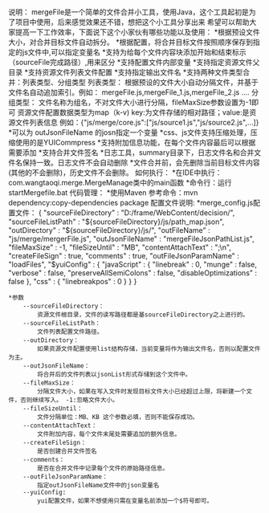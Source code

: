 <preg>
说明：
	mergeFile是一个简单的文件合并小工具，使用Java，这个工具起初是为了项目中使用，后来感觉效果还不错，想把这个小工具分享出来
	希望可以帮助大家提高一下工作效率，下面说下这个小家伙有哪些功能以及使用：
		*根据预设文件大小，对合并目标文件自动拆分。
		*根据配置，将合并目标文件按照顺序保存到指定的js文件中,可以指定变量名
		*支持为给每个文件内容块添加开始和结束标示（sourceFile完成路径）,用来区分
		*支持配置文件内部变量
		*支持指定资源文件父目录
		*支持资源文件列表文件配置
		*支持指定输出文件名
		*支持两种文件类型合并：列表类型、分组类型
			列表类型：
				根据预设的文件大小自动分隔文件，并基于文件名自动追加索引。例如： mergeFile.js,mergeFile_1.js,mergeFile_2.js ....
			分组类型：
				文件名称为组名，不对文件大小进行分隔，fileMaxSize参数设置为-1即可
			  资源文件配置数据类型为map（k-v) key:为文件存储的相对路径；value:是资源文件列表信息
			  例如：{"js/merge/core.js":["js/source1.js","js/source2.js",...]}
		*可以为 outJsonFileName 的josn指定一个变量
		*css、js文件支持压缩处理，压缩使用的是YUICommpress
		*支持附加信息功能，在每个文件内容最后可以根据需要添加
		*支持合并文件签名
		*日志工具，summary目录下，日志文件名和合并文件名保持一致。日志文件不会自动删除
		*文件合并前，会先删除当前目标文件内容(其他的不会删除)，历史文件不会删除。		
	如何执行：
		*在IDE中执行：com.wangtaoqi.merge.MergeManage类中的main函数
		*命令行：运行startMergefile.bat
	代码管理：
		*使用Maven 参考命令：mvn dependency:copy-dependencies  package
	配置文件说明:
		*merge_config.js配置文件：
		{
			"sourceFileDirectory" : "D:/frame/WebContent/decision/", 
			"sourceFileListPath" : "${sourceFileDirectory}/js/path_map.json",
			"outDirectory" : "${sourceFileDirectory}/js/",
			"outFileName" : "js/merge/mergerFile.js",
			"outJsonFileName" : "mergeFileJsonPathList.js",
			"fileMaxSize" : -1,
			"fileSizeUntil" : "MB",
			"contentAttachText" : ";\n",
			"createFileSign" : true,
			"comments" : true,	
			"outFileJsonParamName" : "loadFiles",
			"$yuiConfig" : {
				"javaScript" : {
					"linebreak" : 0,
					"munge" : false,
					"verbose" : false,
					"preserveAllSemiColons" : false,
					"disableOptimizations" : false
				},
				"css" : {
					"linebreakpos" : 0
				}
			}
		}

	*参数
		--sourceFileDirectory：
			资源文件根目录，文件的读写路径都是基sourceFileDirectory之上进行的。
		--sourceFileListPath：
			文件列表配置文件路径。
		--outDirectory：   
			如果资源文件配置使用list结构存储，当前变量将作为输出文件名，否则以配置文件为主。
		--outJsonFileName：
			将合并后的文件列表以jsonList形式存储到这个文件中。
		--fileMaxSize：
			分隔文件大小，如果在写入文件时发现目标文件大小已经超过上限，将新建一个文件，否则继续写入。 -1:忽略文件大小。
		--fileSizeUntil：
			文件分隔单位：MB、KB 这个参数必填，否则不能保存成功。
		--contentAttachText：
			文件附加内容，每个文件末尾处需要追加的额外信息。
		--createFileSign：
			是否创建合并文件签名
		--comments：
			是否在合并文件中记录每个文件的原始路径信息。
		--outFileJsonParamName：
			指定outJsonFileName文件中的json变量名
		--yuiConfig:
			yui配置文件，如果不想使用只需在变量名前添加一个$符号即可。
		
</preg>
